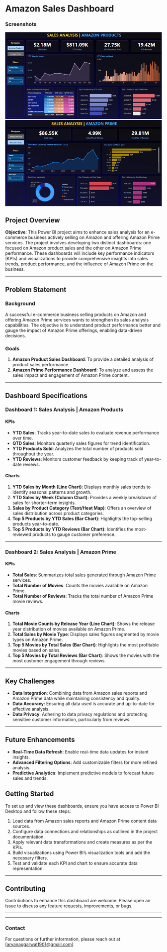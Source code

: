# Amazon Sales Dashboard

### Screenshots

![Sales Dashboard](dash-images/Amazon-Sales_dashboard.png)
![Sales Dashboard](dash-images/Prime-dashboard.png)

## Project Overview

**Objective**: This Power BI project aims to enhance sales analysis for an e-commerce business actively selling on Amazon and offering Amazon Prime services. The project involves developing two distinct dashboards: one focused on Amazon product sales and the other on Amazon Prime performance. These dashboards will include key performance indicators (KPIs) and visualizations to provide comprehensive insights into sales trends, product performance, and the influence of Amazon Prime on the business.

---

## Problem Statement

### Background

A successful e-commerce business selling products on Amazon and offering Amazon Prime services wants to strengthen its sales analysis capabilities. The objective is to understand product performance better and gauge the impact of Amazon Prime offerings, enabling data-driven decisions.

### Goals

1. **Amazon Product Sales Dashboard**: To provide a detailed analysis of product sales performance.
2. **Amazon Prime Performance Dashboard**: To analyze and assess the sales impact and engagement of Amazon Prime content.

---

## Dashboard Specifications

### Dashboard 1: Sales Analysis | Amazon Products

#### KPIs

- **YTD Sales**: Tracks year-to-date sales to evaluate revenue performance over time.
- **QTD Sales**: Monitors quarterly sales figures for trend identification.
- **YTD Products Sold**: Analyzes the total number of products sold throughout the year.
- **YTD Reviews**: Monitors customer feedback by keeping track of year-to-date reviews.

#### Charts

1. **YTD Sales by Month (Line Chart)**: Displays monthly sales trends to identify seasonal patterns and growth.
2. **YTD Sales by Week (Column Chart)**: Provides a weekly breakdown of sales for shorter-term insights.
3. **Sales by Product Category (Text/Heat Map)**: Offers an overview of sales distribution across product categories.
4. **Top 5 Products by YTD Sales (Bar Chart)**: Highlights the top-selling products year-to-date.
5. **Top 5 Products by YTD Reviews (Bar Chart)**: Identifies the most-reviewed products to gauge customer preference.

---

### Dashboard 2: Sales Analysis | Amazon Prime

#### KPIs

- **Total Sales**: Summarizes total sales generated through Amazon Prime services.
- **Total Number of Movies**: Counts the movies available on Amazon Prime.
- **Total Number of Reviews**: Tracks the total number of Amazon Prime movie reviews.

#### Charts

1. **Total Movie Counts by Release Year (Line Chart)**: Shows the release year distribution of movies available on Amazon Prime.
2. **Total Sales by Movie Type**: Displays sales figures segmented by movie types on Amazon Prime.
3. **Top 5 Movies by Total Sales (Bar Chart)**: Highlights the most profitable movies based on sales.
4. **Top 5 Movies by Total Reviews (Bar Chart)**: Shows the movies with the most customer engagement through reviews.

---

## Key Challenges

- **Data Integration**: Combining data from Amazon sales reports and Amazon Prime data while maintaining consistency and quality.
- **Data Accuracy**: Ensuring all data used is accurate and up-to-date for effective analysis.
- **Data Privacy**: Adhering to data privacy regulations and protecting sensitive customer information, particularly from reviews.

---

## Future Enhancements

- **Real-Time Data Refresh**: Enable real-time data updates for instant insights.
- **Advanced Filtering Options**: Add customizable filters for more refined analysis.
- **Predictive Analytics**: Implement predictive models to forecast future sales and trends.

## Getting Started

To set up and view these dashboards, ensure you have access to Power BI Desktop and follow these steps:

1. Load data from Amazon sales reports and Amazon Prime content data sources.
2. Configure data connections and relationships as outlined in the project documentation.
3. Apply relevant data transformations and create measures as per the KPIs.
4. Build visualizations using Power BI’s visualization tools and add the necessary filters.
5. Test and validate each KPI and chart to ensure accurate data representation.

---

## Contributing

Contributions to enhance this dashboard are welcome. Please open an issue to discuss any feature requests, improvements, or bugs.

---

<!-- ## License

This project is licensed under the MIT License - see the [LICENSE](LICENSE) file for details. -->

---

### Contact

For questions or further information, please reach out at [aryanaggarwal1901@gmail.com].
